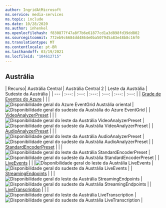```yaml
---
author: IngridAtMicrosoft
ms.service: media-services
ms.topic: include
ms.date: 10/28/2020
ms.author: inhenkel
ms.openlocfilehash: f830877f47a8f7b6e61877cd1a3d898fd39dd802
ms.sourcegitcommit: 772eb9c6684dd4864e0ba507945a83e48b8c16f0
ms.translationtype: MT
ms.contentlocale: pt-BR
ms.lasthandoff: 03/19/2021
ms.locfileid: "104612715"
---
```

<!--Feature availability in region-->
## <a name="australia"></a>Austrália

| Recurso| Austrália Central | Austrália Central 2 | Leste da Austrália | Sudeste da Austrália |
| --- | :---: | :---: | :---: | :---: | :---: | :---: |
| [Grade de Eventos do Azure](../monitoring/reacting-to-media-services-events.md) | | |![ Disponibilidade geral do Azure EventGrid Austrália oriental](../media/azure-clouds-regions/ga.svg) |![Disponibilidade geral do sudeste da Austrália do Azure EventGrid](../media/azure-clouds-regions/ga.svg) |
| [VideoAnalyzerPreset](../analyzing-video-audio-files-concept.md) | | |![Disponibilidade geral do leste da Austrália VideoAnalyzerPreset](../media/azure-clouds-regions/ga.svg) |![Disponibilidade geral do sudeste da Austrália VideoAnalyzerPreset](../media/azure-clouds-regions/ga.svg) |
| [AudioAnalyzerPreset](../analyzing-video-audio-files-concept.md) | | |![Disponibilidade geral do leste da Austrália AudioAnalyzerPreset](../media/azure-clouds-regions/ga.svg) |![Disponibilidade geral do sudeste da Austrália AudioAnalyzerPreset](../media/azure-clouds-regions/ga.svg) |
| [StandardEncoderPreset](../encoding-concept.md) | | |![Disponibilidade geral do leste da Austrália StandardEncoderPreset](../media/azure-clouds-regions/ga.svg) |![Disponibilidade geral do sudeste da Austrália StandardEncoderPreset](../media/azure-clouds-regions/ga.svg) |
| [LiveEvents](../live-streaming-overview.md) | | |![Disponibilidade geral do leste da Austrália LiveEvents](../media/azure-clouds-regions/ga.svg) |![Disponibilidade geral do sudeste da Austrália LiveEvents](../media/azure-clouds-regions/ga.svg) |
| [StreamingEndpoints](../streaming-endpoint-concept.md) | | |![Disponibilidade geral do leste da Austrália StreamingEndpoints](../media/azure-clouds-regions/ga.svg) |![Disponibilidade geral do sudeste da Austrália StreamingEndpoints](../media/azure-clouds-regions/ga.svg) |
| [LiveTranscription](../live-transcription.md) | | |![Disponibilidade geral do leste da Austrália LiveTranscription](../media/azure-clouds-regions/ga.svg) |![Disponibilidade geral do sudeste da Austrália LiveTranscription](../media/azure-clouds-regions/ga.svg) |
